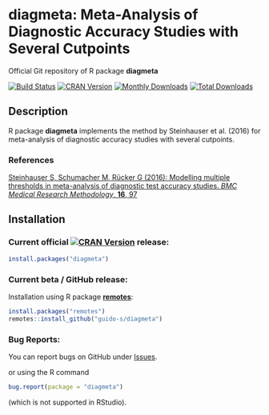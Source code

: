 # diagmeta: Meta-Analysis of Diagnostic Accuracy Studies with Several Cutpoints
Official Git repository of R package **diagmeta**

[![Build Status](https://travis-ci.org/guido-s/diagmeta.svg?branch=master)](https://travis-ci.org/guido-s/diagmeta)
[![CRAN Version](http://www.r-pkg.org/badges/version/diagmeta)](https://cran.r-project.org/package=diagmeta)
[![Monthly Downloads](http://cranlogs.r-pkg.org/badges/diagmeta)](http://cranlogs.r-pkg.org/badges/diagmeta)
[![Total Downloads](http://cranlogs.r-pkg.org/badges/grand-total/diagmeta)](http://cranlogs.r-pkg.org/badges/grand-total/diagmeta)


## Description

R package **diagmeta** implements the method by Steinhauser et
al. (2016) for meta-analysis of diagnostic accuracy studies with
several cutpoints.
 
### References

[Steinhauser S, Schumacher M, Rücker G (2016): Modelling multiple thresholds in meta-analysis of diagnostic test accuracy studies. *BMC Medical Research Methodology*, **16**, 97](https://scholar.google.com/scholar?q=Steinhauser+Schumacher+Rücker+2016+BMC)


## Installation

### Current official [![CRAN Version](http://www.r-pkg.org/badges/version/diagmeta)](https://cran.r-project.org/package=diagmeta) release:
```r
install.packages("diagmeta")
```

### Current beta / GitHub release:

Installation using R package
[**remotes**](https://cran.r-project.org/package=remotes):
```r
install.packages("remotes")
remotes::install_github("guido-s/diagmeta")
```




### Bug Reports:

You can report bugs on GitHub under
[Issues](https://github.com/guido-s/diagmeta/issues).

or using the R command

```r
bug.report(package = "diagmeta")
```

(which is not supported in RStudio).
